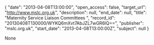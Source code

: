 {
  "date": "2013-04-08T13:00:00", 
  "open_access": false, 
  "target_url": "http://www.mslc.org.uk", 
  "description": null, 
  "end_date": null, 
  "title": "Maternity Service Liaison Committees ", 
  "record_id": "20130408T130000/WYKQ6mXvt7AbJZL7wGR6lQ==", 
  "publisher": "mslc.org.uk", 
  "start_date": "2013-04-08T13:00:00Z", 
  "subject": null
}

None